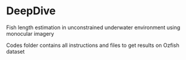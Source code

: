 # DeepDive
Fish length estimation in unconstrained underwater environment using monocular imagery

Codes folder contains all instructions and files to get results on Ozfish dataset
